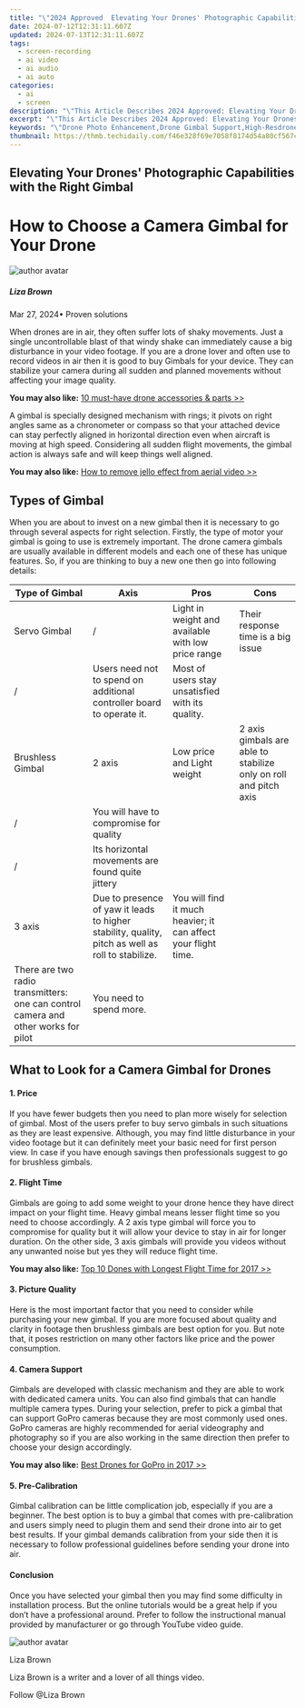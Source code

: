 ```yaml
---
title: "\"2024 Approved  Elevating Your Drones' Photographic Capabilities with the Right Gimbal\""
date: 2024-07-12T12:31:11.607Z
updated: 2024-07-13T12:31:11.607Z
tags: 
  - screen-recording
  - ai video
  - ai audio
  - ai auto
categories: 
  - ai
  - screen
description: "\"This Article Describes 2024 Approved: Elevating Your Drones' Photographic Capabilities with the Right Gimbal\""
excerpt: "\"This Article Describes 2024 Approved: Elevating Your Drones' Photographic Capabilities with the Right Gimbal\""
keywords: "\"Drone Photo Enhancement,Drone Gimbal Support,High-Resdrone Images,Stable Drone Videos,Aerial Photography Tips,Drones Image Quality,Advanced Drones Camera\""
thumbnail: https://thmb.techidaily.com/f46e328f69e7058f8174d54a80cf567c4a8edb28d9f0b33722c79996a70bc6bb.jpg
---
```


## Elevating Your Drones' Photographic Capabilities with the Right Gimbal

# How to Choose a Camera Gimbal for Your Drone

![author avatar](https://lh5.googleusercontent.com/-AIMmjowaFs4/AAAAAAAAAAI/AAAAAAAAABc/Y5UmwDaI7HU/s250-c-k/photo.jpg)

##### Liza Brown

 Mar 27, 2024• Proven solutions

 When drones are in air, they often suffer lots of shaky movements. Just a single uncontrollable blast of that windy shake can immediately cause a big disturbance in your video footage. If you are a drone lover and often use to record videos in air then it is good to buy Gimbals for your device. They can stabilize your camera during all sudden and planned movements without affecting your image quality.

**You may also like:** [10 must-have drone accessories & parts >>](https://tools.techidaily.com/wondershare/filmora/download/)

 A gimbal is specially designed mechanism with rings; it pivots on right angles same as a chronometer or compass so that your attached device can stay perfectly aligned in horizontal direction even when aircraft is moving at high speed. Considering all sudden flight movements, the gimbal action is always safe and will keep things well aligned.

**You may also like:** [How to remove jello effect from aerial video >>](https://tools.techidaily.com/wondershare/filmora/download/)

## Types of Gimbal

 When you are about to invest on a new gimbal then it is necessary to go through several aspects for right selection. Firstly, the type of motor your gimbal is going to use is extremely important. The drone camera gimbals are usually available in different models and each one of these has unique features. So, if you are thinking to buy a new one then go into following details:

| Type of Gimbal                                                                     | Axis                                                                                              | Pros                                                           | Cons                                                             |
| ---------------------------------------------------------------------------------- | ------------------------------------------------------------------------------------------------- | -------------------------------------------------------------- | ---------------------------------------------------------------- |
| Servo Gimbal                                                                       | /                                                                                                 | Light in weight and available with low price range             | Their response time is a big issue                               |
| /                                                                                  | Users need not to spend on additional controller board to operate it.                             | Most of users stay unsatisfied with its quality.               |                                                                  |
| Brushless Gimbal                                                                   | 2 axis                                                                                            | Low price and Light weight                                     | 2 axis gimbals are able to stabilize only on roll and pitch axis |
| /                                                                                  | You will have to compromise for quality                                                           |                                                                |                                                                  |
| /                                                                                  | Its horizontal movements are found quite jittery                                                  |                                                                |                                                                  |
| 3 axis                                                                             | Due to presence of yaw it leads to higher stability, quality, pitch as well as roll to stabilize. | You will find it much heavier; it can affect your flight time. |                                                                  |
| There are two radio transmitters: one can control camera and other works for pilot | You need to spend more.                                                                           |                                                                |                                                                  |

## What to Look for a Camera Gimbal for Drones

#### 1\. Price

 If you have fewer budgets then you need to plan more wisely for selection of gimbal. Most of the users prefer to buy servo gimbals in such situations as they are least expensive. Although, you may find little disturbance in your video footage but it can definitely meet your basic need for first person view. In case if you have enough savings then professionals suggest to go for brushless gimbals.

#### 2\. Flight Time

 Gimbals are going to add some weight to your drone hence they have direct impact on your flight time. Heavy gimbal means lesser flight time so you need to choose accordingly. A 2 axis type gimbal will force you to compromise for quality but it will allow your device to stay in air for longer duration. On the other side, 3 axis gimbals will provide you videos without any unwanted noise but yes they will reduce flight time.

**You may also like:** [Top 10 Dones with Longest Flight Time for 2017 >>](https://tools.techidaily.com/wondershare/filmora/download/)

#### 3\. Picture Quality

 Here is the most important factor that you need to consider while purchasing your new gimbal. If you are more focused about quality and clarity in footage then brushless gimbals are best option for you. But note that, it poses restriction on many other factors like price and the power consumption.

#### 4\. Camera Support

 Gimbals are developed with classic mechanism and they are able to work with dedicated camera units. You can also find gimbals that can handle multiple camera types. During your selection, prefer to pick a gimbal that can support GoPro cameras because they are most commonly used ones. GoPro cameras are highly recommended for aerial videography and photography so if you are also working in the same direction then prefer to choose your design accordingly.

**You may also like:** [Best Drones for GoPro in 2017 >>](https://tools.techidaily.com/wondershare/filmora/download/)

#### 5\. Pre-Calibration

 Gimbal calibration can be little complication job, especially if you are a beginner. The best option is to buy a gimbal that comes with pre-calibration and users simply need to plugin them and send their drone into air to get best results. If your gimbal demands calibration from your side then it is necessary to follow professional guidelines before sending your drone into air.

#### Conclusion

 Once you have selected your gimbal then you may find some difficulty in installation process. But the online tutorials would be a great help if you don’t have a professional around. Prefer to follow the instructional manual provided by manufacturer or go through YouTube video guide.

![author avatar](https://lh5.googleusercontent.com/-AIMmjowaFs4/AAAAAAAAAAI/AAAAAAAAABc/Y5UmwDaI7HU/s250-c-k/photo.jpg)

Liza Brown

Liza Brown is a writer and a lover of all things video.

Follow @Liza Brown


<ins class="adsbygoogle"
     style="display:block"
     data-ad-format="autorelaxed"
     data-ad-client="ca-pub-7571918770474297"
     data-ad-slot="1223367746"></ins>



<ins class="adsbygoogle"
     style="display:block"
     data-ad-client="ca-pub-7571918770474297"
     data-ad-slot="8358498916"
     data-ad-format="auto"
     data-full-width-responsive="true"></ins>





